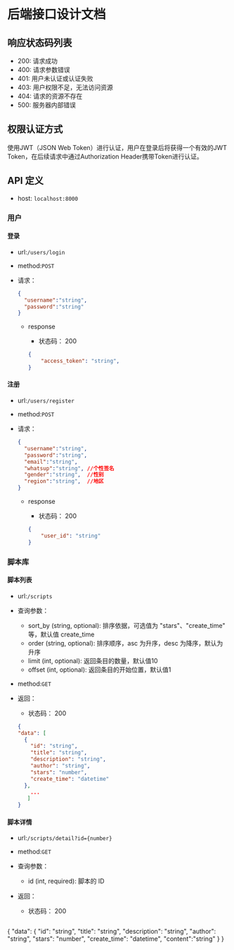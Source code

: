 # 后端接口设计文档

## 响应状态码列表

- 200: 请求成功
- 400: 请求参数错误
- 401: 用户未认证或认证失败
- 403: 用户权限不足，无法访问资源
- 404: 请求的资源不存在
- 500: 服务器内部错误

## 权限认证方式

使用JWT（JSON Web Token）进行认证，用户在登录后将获得一个有效的JWT Token，在后续请求中通过Authorization Header携带Token进行认证。

## API 定义

+ host: `localhost:8000`

### 用户

#### 登录

+ url:`/users/login`

+ method:`POST`

+ 请求：

  ```json
  {
  	"username":"string",
  	"password":"string"
  }
  ```
  
  + response
  
    + 状态码： 200

    ```json
    {
        "access_token": "string",
    }
    ```
  
    

#### 注册

+ url:`/users/register`

+ method:`POST`

+ 请求：

  ```json
  {
  	"username":"string",
  	"password":"string",
  	"email":"string",
  	"whatsup":"string",	//个性签名
  	"gender":"string",	//性别
  	"region":"string",	//地区
  }
  ```
  
  + response
  
    + 状态码： 200

    ```json
    {
        "user_id": "string"
    }
    ```
  
    

### 脚本库

#### 脚本列表

+ url:`/scripts`

+ 查询参数：

  - sort_by (string, optional): 排序依据，可选值为 "stars"、"create_time" 等，默认值 create_time
  - order (string, optional): 排序顺序，asc 为升序，desc 为降序，默认为升序
  - limit (int, optional): 返回条目的数量，默认值10
  - offset (int, optional): 返回条目的开始位置，默认值1

+ method:`GET`

+ 返回：

  + 状态码： 200

  ```json
  {
  "data": [
    {
      "id": "string",
      "title": "string",
      "description": "string",
      "author": "string",
      "stars": "number",
      "create_time": "datetime"
    },
      ...
     ]
  }
  ```




#### 脚本详情


+ url:`/scripts/detail?id={number}`

+ method:`GET`

+ 查询参数：

  - id (int, required): 脚本的 ID

+ 返回：

  + 状态码： 200

  ```json
{
  "data":  {
      "id": "string",
      "title": "string",
      "description": "string",
      "author": "string",
      "stars": "number",
      "create_time": "datetime",
      "content":"string"
    }
  }
  ```
